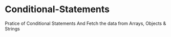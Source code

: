 # Conditional-Statements
Pratice of Conditional Statements And 
Fetch the data from Arrays, Objects & Strings
